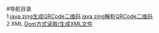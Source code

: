 #导航目录<br>
1.[java zing生成QRCode二维码](https://github.com/importtao/Java-Fundation/blob/master/%EF%BD%93%EF%BD%92%EF%BD%83/QRCode/CreateQrcode.java)
[java zing解析QRCode二维码](https://github.com/importtao/Java-Fundation/blob/master/%EF%BD%93%EF%BD%92%EF%BD%83/QRCode/ReadQrcode.java)<br/>
2.XML [Dom方式读取/生成XML文件](https://github.com/importtao/Java-Fundation/blob/master/%EF%BD%93%EF%BD%92%EF%BD%83/XML/XmlDom.java)
